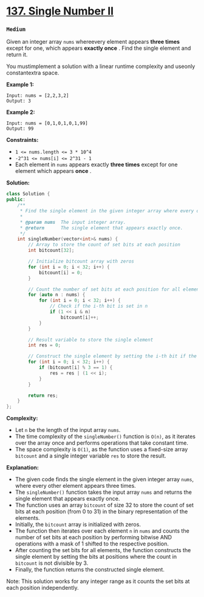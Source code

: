 # [137. Single Number II](https://leetcode.com/problems/single-number-ii/)
### `Medium`

Given an integer array `nums` whereevery element appears **three times**  except for one, which appears **exactly once** . Find the single element and return it.

You mustimplement a solution with a linear runtime complexity and useonly constantextra space.

**Example 1:** 

```
Input: nums = [2,2,3,2]
Output: 3
```

**Example 2:** 

```
Input: nums = [0,1,0,1,0,1,99]
Output: 99
```

**Constraints:** 

- `1 <= nums.length <= 3 * 10^4`
- `-2^31 <= nums[i] <= 2^31 - 1`
- Each element in `nums` appears exactly **three times**  except for one element which appears **once** .

**Solution:**
```CPP
class Solution {
public:
    /**
     * Find the single element in the given integer array where every other element appears three times.
     *
     * @param nums  The input integer array.
     * @return      The single element that appears exactly once.
     */
    int singleNumber(vector<int>& nums) {
        // Array to store the count of set bits at each position
        int bitcount[32];

        // Initialize bitcount array with zeros
        for (int i = 0; i < 32; i++) {
            bitcount[i] = 0;
        }

        // Count the number of set bits at each position for all elements in nums
        for (auto n : nums) {
            for (int i = 0; i < 32; i++) {
                // Check if the i-th bit is set in n
                if (1 << i & n)
                    bitcount[i]++;
            }
        }

        // Result variable to store the single element
        int res = 0;

        // Construct the single element by setting the i-th bit if the count is not divisible by 3
        for (int i = 0; i < 32; i++) {
            if (bitcount[i] % 3 == 1) {
                res = res | (1 << i);
            }
        }

        return res;
    }
};
```

**Complexity:**
- Let `n` be the length of the input array `nums`.
- The time complexity of the `singleNumber()` function is `O(n)`, as it iterates over the array once and performs operations that take constant time.
- The space complexity is `O(1)`, as the function uses a fixed-size array `bitcount` and a single integer variable `res` to store the result.

**Explanation:**
- The given code finds the single element in the given integer array `nums`, where every other element appears three times.
- The `singleNumber()` function takes the input array `nums` and returns the single element that appears exactly once.
- The function uses an array `bitcount` of size 32 to store the count of set bits at each position (from 0 to 31) in the binary representation of the elements.
- Initially, the `bitcount` array is initialized with zeros.
- The function then iterates over each element `n` in `nums` and counts the number of set bits at each position by performing bitwise AND operations with a mask of 1 shifted to the respective position.
- After counting the set bits for all elements, the function constructs the single element by setting the bits at positions where the count in `bitcount` is not divisible by 3.
- Finally, the function returns the constructed single element.

Note: This solution works for any integer range as it counts the set bits at each position independently.